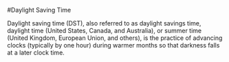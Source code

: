 #Daylight Saving Time

Daylight saving time (DST), also referred to as daylight savings time, daylight time (United States, Canada, and Australia), or summer time (United Kingdom, European Union, and others), is the practice of advancing clocks (typically by one hour) during warmer months so that darkness falls at a later clock time.